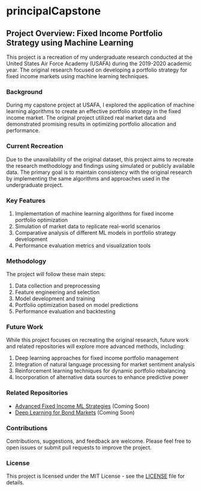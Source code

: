 # principalCapstone

## Project Overview: Fixed Income Portfolio Strategy using Machine Learning

This project is a recreation of my undergraduate research conducted at the United States Air Force Academy (USAFA) during the 2019-2020 academic year. The original research focused on developing a portfolio strategy for fixed income markets using machine learning techniques.

### Background

During my capstone project at USAFA, I explored the application of machine learning algorithms to create an effective portfolio strategy in the fixed income market. The original project utilized real market data and demonstrated promising results in optimizing portfolio allocation and performance.

### Current Recreation

Due to the unavailability of the original dataset, this project aims to recreate the research methodology and findings using simulated or publicly available data. The primary goal is to maintain consistency with the original research by implementing the same algorithms and approaches used in the undergraduate project.

### Key Features

1. Implementation of machine learning algorithms for fixed income portfolio optimization
2. Simulation of market data to replicate real-world scenarios
3. Comparative analysis of different ML models in portfolio strategy development
4. Performance evaluation metrics and visualization tools

### Methodology

The project will follow these main steps:

1. Data collection and preprocessing
2. Feature engineering and selection
3. Model development and training
4. Portfolio optimization based on model predictions
5. Performance evaluation and backtesting

### Future Work

While this project focuses on recreating the original research, future work and related repositories will explore more advanced methods, including:

1. Deep learning approaches for fixed income portfolio management
2. Integration of natural language processing for market sentiment analysis
3. Reinforcement learning techniques for dynamic portfolio rebalancing
4. Incorporation of alternative data sources to enhance predictive power

### Related Repositories

- [Advanced Fixed Income ML Strategies](https://github.com/yourusername/advanced-fixed-income-ml) (Coming Soon)
- [Deep Learning for Bond Markets](https://github.com/yourusername/deep-learning-bonds) (Coming Soon)

### Contributions

Contributions, suggestions, and feedback are welcome. Please feel free to open issues or submit pull requests to improve the project.

### License

This project is licensed under the MIT License - see the [LICENSE](LICENSE) file for details.
